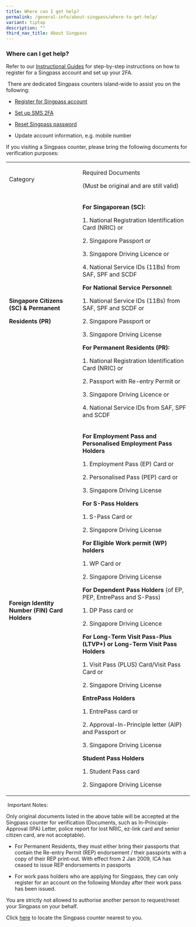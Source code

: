 ```yaml
---
title: Where can I get help?
permalink: /general-info/about-singpass/where-to-get-help/
variant: tiptap
description: ""
third_nav_title: About Singpass
---
```

<h3>Where can I get help?</h3>
<p>Refer to our&nbsp;<a href="https://go.gov.sg/singpass-guides" rel="noopener" target="_blank"><u>Instructional Guides</u></a>&nbsp;for
step-by-step instructions on how to register for a Singpass account and
set up your 2FA.</p>
<p>&nbsp;There are dedicated Singpass counters island-wide to assist you
on the following:</p>
<ul data-tight="true" class="tight">
<li>
<p><a href="my-account/register-and-set-up/how-to-register/" rel="noopener noreferrer nofollow" target="_blank"><u>Register for Singpass account</u></a>
</p>
</li>
<li>
<p><a href="security/2fa-two-factor-authentication/setup-sms-2fa/" rel="noopener noreferrer nofollow" target="_blank"><u>Set up SMS 2FA</u></a>
</p>
</li>
<li>
<p><a href="my-account/trouble-logging-in/forgot-password/" rel="noopener noreferrer nofollow" target="_blank">Reset Singpass password</a>
</p>
</li>
<li>
<p>Update account information, e.g. mobile number</p>
</li>
</ul>
<p>If you visiting a Singpass counter, please bring the following documents
for verification purposes:</p>
<table>
<tbody>
<tr>
<td rowspan="1" colspan="1">
<p>Category</p>
</td>
<td rowspan="1" colspan="1">
<p>Required Documents</p>
<p>(Must be original and are still valid)</p>
</td>
</tr>
<tr>
<td rowspan="1" colspan="1">
<p><strong>Singapore Citizens (SC) &amp; Permanent</strong>
</p>
<p><strong>Residents (PR)</strong>
</p>
</td>
<td rowspan="1" colspan="1">
<p><strong>For Singaporean (SC):</strong>
</p>
<p>1. National Registration Identification Card (NRIC) or</p>
<p>2. Singapore Passport or</p>
<p>3. Singapore Driving Licence or</p>
<p>4. National Service IDs (11Bs) from SAF, SPF and SCDF</p>
<p><strong>For National Service Personnel:</strong>
</p>
<p>1. National Service IDs (11Bs) from SAF, SPF and SCDF or</p>
<p>2. Singapore Passport or</p>
<p>3. Singapore Driving License</p>
<p><strong>For Permanent Residents (PR):</strong>
</p>
<p>1. National Registration Identification Card (NRIC) or</p>
<p>2. Passport with Re-entry Permit or</p>
<p>3. Singapore Driving Licence or</p>
<p>4. National Service IDs from SAF, SPF and SCDF</p>
</td>
</tr>
<tr>
<td rowspan="1" colspan="1">
<p><strong>Foreign Identity Number (FIN) Card Holders</strong>
</p>
</td>
<td rowspan="1" colspan="1">
<p><strong>For Employment Pass and Personalised Employment Pass Holders</strong>
</p>
<p>1. Employment Pass (EP) Card or</p>
<p>2. Personalised Pass (PEP) card or</p>
<p>3. Singapore Driving License</p>
<p><strong>For S-Pass Holders</strong>
</p>
<p>1. S-Pass Card or</p>
<p>2. Singapore Driving License</p>
<p><strong>For Eligible Work permit (WP) holders</strong>
</p>
<p>1. WP Card or</p>
<p>2. Singapore Driving License</p>
<p><strong>For Dependent Pass Holders </strong>(of EP, PEP, EntrePass and
S-Pass)</p>
<p>1. DP Pass card or</p>
<p>2. Singapore Driving Licence</p>
<p><strong>For Long-Term Visit Pass-Plus (LTVP+) or Long-Term Visit Pass Holders</strong>
</p>
<p>1. Visit Pass (PLUS) Card/Visit Pass Card or</p>
<p>2. Singapore Driving License</p>
<p><strong>EntrePass Holders</strong>
</p>
<p>1. EntrePass card or</p>
<p>2. Approval-In-Principle letter (AIP) and Passport or</p>
<p>3. Singapore Driving License</p>
<p><strong>Student Pass Holders</strong>
</p>
<p>1. Student Pass card</p>
<p>2. Singapore Driving License</p>
</td>
</tr>
</tbody>
</table>
<p>&nbsp;Important Notes:</p>
<p>Only original documents listed in the above table will be accepted at
the Singpass counter for verification (Documents, such as In-Principle-
Approval (IPA) Letter, police report for lost NRIC, ez-link card and senior
citizen card, are not acceptable).</p>
<ul data-tight="true" class="tight">
<li>
<p>For Permanent Residents, they must either bring their passports that contain
the Re-entry Permit (REP) endorsement / their passports with a copy of
their REP print-out. With effect from 2 Jan 2009, ICA has ceased to issue
REP endorsements in passports</p>
</li>
<li>
<p>For work pass holders who are applying for Singpass, they can only register
for an account on the following Monday after their work pass has been issued.</p>
</li>
</ul>
<p>You are strictly not allowed to authorise another person to request/reset
your Singpass on your behalf.</p>
<p>Click&nbsp;<a href="https://go.gov.sg/singpass-counters" rel="noopener" target="_blank"><u>here</u></a>&nbsp;to
locate the Singpass counter nearest to you.&nbsp;</p>